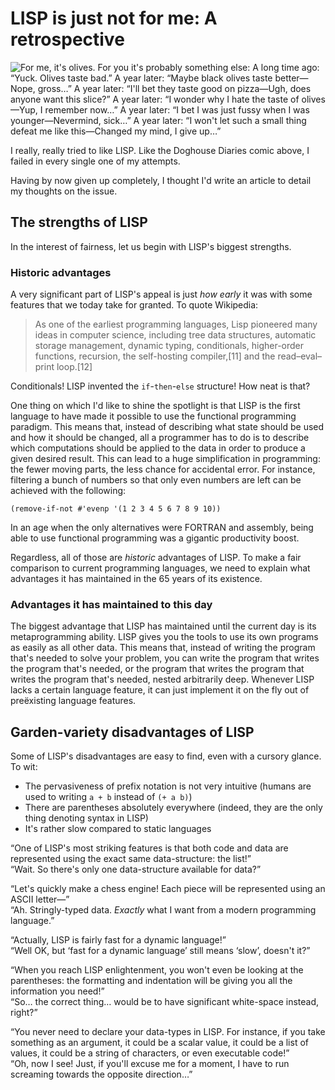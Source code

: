 # LISP is just not for me: A retrospective

![For me, it's olives. For you it's probably something else:  
A long time ago: “Yuck. Olives taste bad.”  
A year later: “Maybe black olives taste better—Nope, gross…”  
A year later: “I'll bet they taste good on pizza—Ugh, does anyone want this slice?”  
A year later: “I wonder why I hate the taste of olives—Yup, I remember now…”  
A year later: “I bet I was just fussy when I was younger—Nevermind, sick…”  
A year later: “I won't let such a small thing defeat me like this—Changed my mind, I give up…”  
](http://www.thedoghousediaries.com/dhdcomics/2010-07-26-f515963.png)

I really, really tried to like LISP. Like the Doghouse Diaries comic above, I failed in every single one of my attempts. 

Having by now given up completely, I thought I'd write an article to detail my thoughts on the issue.


## The strengths of LISP

In the interest of fairness, let us begin with LISP's biggest strengths.

### Historic advantages
A very significant part of LISP's appeal is just _how early_ it was with some features that we today take for granted. To quote Wikipedia:
> As one of the earliest programming languages, Lisp pioneered many ideas in computer science, including tree data structures, automatic storage management, dynamic typing, conditionals, higher-order functions, recursion, the self-hosting compiler,[11] and the read–eval–print loop.[12]

Conditionals! LISP invented the `if`-`then`-`else` structure! How neat is that?

One thing on which I'd like to shine the spotlight is that LISP is the first language to have made it possible to use the functional programming paradigm. This means that, instead of describing what state should be used and how it should be changed, all a programmer has to do is to describe which computations should be applied to the data in order to produce a given desired result. This can lead to a huge simplification in programming: the fewer moving parts, the less chance for accidental error. For instance, filtering a bunch of numbers so that only even numbers are left can be achieved with the following:

```clisp
(remove-if-not #'evenp '(1 2 3 4 5 6 7 8 9 10))
```

In an age when the only alternatives were FORTRAN and assembly, being able to use functional programming was a gigantic productivity boost.

Regardless, all of those are _historic_ advantages of LISP. To make a fair comparison to current programming languages, we need to explain what advantages it has maintained in the 65 years of its existence.

### Advantages it has maintained to this day
The biggest advantage that LISP has maintained until the current day is its metaprogramming ability. LISP gives you the tools to use its own programs as easily as all other data. This means that, instead of writing the program that's needed to solve your problem, you can write the program that writes the program that's needed, or the program that writes the program that writes the program that's needed, nested arbitrarily deep. Whenever LISP lacks a certain language feature, it can just implement it on the fly out of preëxisting language features.


## Garden-variety disadvantages of LISP

Some of LISP's disadvantages are easy to find, even with a cursory glance. To wit:

* The pervasiveness of prefix notation is not very intuitive (humans are used to writing `a + b` instead of `(+ a b)`)
* There are parentheses absolutely everywhere (indeed, they are the only thing denoting syntax in LISP)
* It's rather slow compared to static languages


“One of LISP's most striking features is that both code and data are represented using the exact same data-structure: the list!”  
“Wait. So there's only one data-structure available for data?”

“Let's quickly make a chess engine! Each piece will be represented using an ASCII letter—”  
“Ah. Stringly-typed data. _Exactly_ what I want from a modern programming language.”

“Actually, LISP is fairly fast for a dynamic language!”  
“Well OK, but ‘fast for a dynamic language’ still means ‘slow’, doesn't it?”

“When you reach LISP enlightenment, you won't even be looking at the parentheses: the formatting and indentation will be giving you all the information you need!”  
“So… the correct thing… would be to have significant white-space instead, right?”

“You never need to declare your data-types in LISP. For instance, if you take something as an argument, it could be a scalar value, it could be a list of values, it could be a string of characters, or even executable code!”  
“Oh, now I see! Just, if you'll excuse me for a moment, I have to run screaming towards the opposite direction…”

